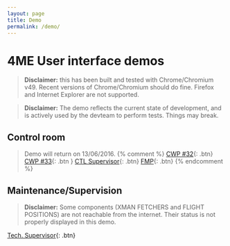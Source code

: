```yaml
---
layout: page
title: Demo
permalink: /demo/
---
```


# 4ME User interface demos

>**Disclaimer:** this has been built and tested with Chrome/Chromium v49.
>Recent versions of Chrome/Chromium should do fine. Firefox and Internet Explorer are not supported.

>**Disclaimer:** The demo reflects the current state of development, and is actively used by the devteam to perform tests. Things may break.

## Control room
>Demo will return on 13/06/2016.
{% comment %}
[CWP #32]({{site.baseurl}}/demos/p32.html){: .btn}
[CWP #33]({{site.baseurl}}/demos/p33.html){: .btn }
[CTL Supervisor]({{site.baseurl}}/demos/spvr.html){: .btn}
[FMP]({{site.baseurl}}/demos/fmp.html){: .btn}
{% endcomment %}

## Maintenance/Supervision
>**Disclaimer:** Some components (XMAN FETCHERS and FLIGHT POSITIONS) are not reachable from the internet. Their status is not properly displayed in this demo.

[Tech. Supervisor]({{site.baseurl}}/demos/tech-spvr.html){: .btn}
